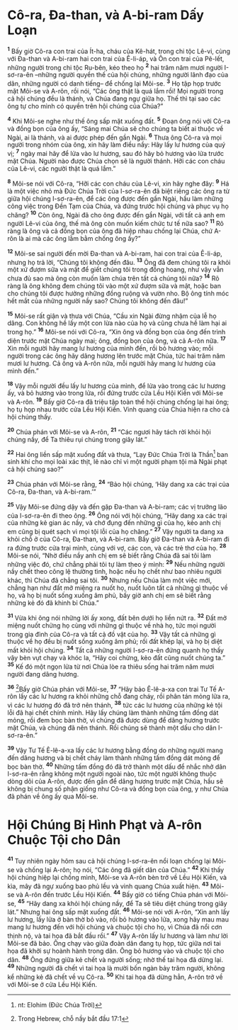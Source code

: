 # Cô-ra, Ða-than, và A-bi-ram Dấy Loạn
<sup><b>1</b></sup> Bấy giờ Cô-ra con trai của Ít-ha, cháu của Kê-hát, trong chi tộc Lê-vi, cùng với Ða-than và A-bi-ram hai con trai của Ê-li-áp, và Ôn con trai của Pê-lết, những người trong chi tộc Ru-bên, kéo theo họ <sup><b>2</b></sup> hai trăm năm mươi người I-sơ-ra-ên –những người quyền thế của hội chúng, những người lãnh đạo của dân, những người có danh tiếng– để chống lại Môi-se. <sup><b>3</b></sup> Họ tập họp trước mặt Môi-se và A-rôn, rồi nói, “Các ông thật là quá lắm rồi! Mọi người trong cả hội chúng đều là thánh, và Chúa đang ngự giữa họ. Thế thì tại sao các ông tự cho mình có quyền trên hội chúng của Chúa?”

<sup><b>4</b></sup> Khi Môi-se nghe như thế ông sấp mặt xuống đất. <sup><b>5</b></sup> Ðoạn ông nói với Cô-ra và đồng bọn của ông ấy, “Sáng mai Chúa sẽ cho chúng ta biết ai thuộc về Ngài, ai là thánh, và ai được phép đến gần Ngài. <sup><b>6</b></sup> Thưa ông Cô-ra và mọi người trong nhóm của ông, xin hãy làm điều nầy: Hãy lấy lư hương của quý vị; <sup><b>7</b></sup> ngày mai hãy để lửa vào lư hương, sau đó hãy bỏ hương vào lửa trước mặt Chúa. Người nào được Chúa chọn sẽ là người thánh. Hỡi các con cháu của Lê-vi, các người thật là quá lắm.”

<sup><b>8</b></sup> Môi-se nói với Cô-ra, “Hỡi các con cháu của Lê-vi, xin hãy nghe đây: <sup><b>9</b></sup> Há là một việc nhỏ mà Ðức Chúa Trời của I-sơ-ra-ên đã biệt riêng các ông ra từ giữa hội chúng I-sơ-ra-ên, để các ông được đến gần Ngài, hầu làm những công việc trong Ðền Tạm của Chúa, và đứng trước hội chúng và phục vụ họ chăng? <sup><b>10</b></sup> Còn ông, Ngài đã cho ông được đến gần Ngài, với tất cả anh em người Lê-vi của ông, thế mà ông còn muốn kiếm chức tư tế nữa sao? <sup><b>11</b></sup> Rõ ràng là ông và cả đồng bọn của ông đã hiệp nhau chống lại Chúa, chứ A-rôn là ai mà các ông lằm bằm chống ông ấy?”

<sup><b>12</b></sup> Môi-se sai người đến mời Ða-than và A-bi-ram, hai con trai của Ê-li-áp, nhưng họ trả lời, “Chúng tôi không đến đâu. <sup><b>13</b></sup> Ông đã đem chúng tôi ra khỏi một xứ đượm sữa và mật để giết chúng tôi trong đồng hoang, như vậy vẫn chưa đủ sao mà ông còn muốn làm chúa trên tất cả chúng tôi nữa? <sup><b>14</b></sup> Rõ ràng là ông không đem chúng tôi vào một xứ đượm sữa và mật, hoặc ban cho chúng tôi được hưởng những đồng ruộng và vườn nho. Bộ ông tính móc hết mắt của những người nầy sao? Chúng tôi không đến đâu!”

<sup><b>15</b></sup> Môi-se rất giận và thưa với Chúa, “Cầu xin Ngài đừng nhậm của lễ họ dâng. Con không hề lấy một con lừa nào của họ và cũng chưa hề làm hại ai trong họ.” <sup><b>16</b></sup> Môi-se nói với Cô-ra, “Xin ông và đồng bọn của ông đến trình diện trước mặt Chúa ngày mai; ông, đồng bọn của ông, và cả A-rôn nữa. <sup><b>17</b></sup> Xin mỗi người hãy mang lư hương của mình đến, rồi bỏ hương vào; mỗi người trong các ông hãy dâng hương lên trước mặt Chúa, tức hai trăm năm mươi lư hương. Cả ông và A-rôn nữa, mỗi người hãy mang lư hương của mình đến.”

<sup><b>18</b></sup> Vậy mỗi người đều lấy lư hương của mình, để lửa vào trong các lư hương ấy, và bỏ hương vào trong lửa, rồi đứng trước cửa Lều Hội Kiến với Môi-se và A-rôn. <sup><b>19</b></sup> Bấy giờ Cô-ra đã triệu tập toàn thể hội chúng chống lại hai ông; họ tụ họp nhau trước cửa Lều Hội Kiến. Vinh quang của Chúa hiện ra cho cả hội chúng thấy.

<sup><b>20</b></sup> Chúa phán với Môi-se và A-rôn, <sup><b>21</b></sup> “Các ngươi hãy tách rời khỏi hội chúng nầy, để Ta thiêu rụi chúng trong giây lát.”

<sup><b>22</b></sup> Hai ông liền sấp mặt xuống đất và thưa, “Lạy Ðức Chúa Trời là Thần[^1] ban sinh khí cho mọi loài xác thịt, lẽ nào chỉ vì một người phạm tội mà Ngài phạt cả hội chúng sao?”

<sup><b>23</b></sup> Chúa phán với Môi-se rằng, <sup><b>24</b></sup> “Bảo hội chúng, ‘Hãy dang xa các trại của Cô-ra, Ða-than, và A-bi-ram.’”

<sup><b>25</b></sup> Vậy Môi-se đứng dậy và đến gặp Ða-than và A-bi-ram; các vị trưởng lão của I-sơ-ra-ên đi theo ông. <sup><b>26</b></sup> Ông nói với hội chúng, “Hãy dang xa các trại của những kẻ gian ác nầy, và chớ đụng đến những gì của họ, kẻo anh chị em cũng bị quét sạch vì mọi tội lỗi của họ chăng.” <sup><b>27</b></sup> Vậy người ta dang xa khỏi chỗ ở của Cô-ra, Ða-than, và A-bi-ram. Bấy giờ Ða-than và A-bi-ram đi ra đứng trước cửa trại mình, cùng với vợ, các con, và các trẻ thơ của họ. <sup><b>28</b></sup> Môi-se nói, “Nhờ điều nầy anh chị em sẽ biết rằng Chúa đã sai tôi làm những việc đó, chứ chẳng phải tôi tự làm theo ý mình: <sup><b>29</b></sup> Nếu những người nầy chết theo công lệ thường tình, hoặc nếu họ chết như bao nhiêu người khác, thì Chúa đã chẳng sai tôi. <sup><b>30</b></sup> Nhưng nếu Chúa làm một việc mới, chẳng hạn như đất mở miệng ra nuốt họ, nuốt luôn tất cả những gì thuộc về họ, và họ bị nuốt sống xuống âm phủ, bấy giờ anh chị em sẽ biết rằng những kẻ đó đã khinh bỉ Chúa.”

<sup><b>31</b></sup> Vừa khi ông nói những lời ấy xong, đất bên dưới họ liền nứt ra. <sup><b>32</b></sup> Ðất mở miệng nuốt chửng họ cùng với những gì thuộc về nhà họ, tức mọi người trong gia đình của Cô-ra và tất cả đồ vật của họ. <sup><b>33</b></sup> Vậy tất cả những gì thuộc về họ đều bị nuốt sống xuống âm phủ; rồi đất khép lại, và họ bị diệt mất khỏi hội chúng. <sup><b>34</b></sup> Tất cả những người I-sơ-ra-ên đứng quanh họ thấy vậy bèn vụt chạy và khóc la, “Hãy coi chừng, kẻo đất cũng nuốt chúng ta.” <sup><b>35</b></sup> Kế đó một ngọn lửa từ nơi Chúa lòe ra thiêu sống hai trăm năm mươi người đang dâng hương.

<sup><b>36</b></sup> [^2]Bấy giờ Chúa phán với Môi-se, <sup><b>37</b></sup> “Hãy bảo Ê-lê-a-xa con trai Tư Tế A-rôn lấy các lư hương ra khỏi những chỗ đang cháy, rồi phân tán mỏng lửa ra, vì các lư hương đó đã trở nên thánh, <sup><b>38</b></sup> tức các lư hương của những kẻ tội lỗi đã hại chết chính mình. Hãy lấy chúng làm thành những tấm đồng dát mỏng, rồi đem bọc bàn thờ, vì chúng đã được dùng để dâng hương trước mặt Chúa, và chúng đã nên thánh. Rồi chúng sẽ thành một dấu cho dân I-sơ-ra-ên.”

<sup><b>39</b></sup> Vậy Tư Tế Ê-lê-a-xa lấy các lư hương bằng đồng do những người mang đến dâng hương và bị chết cháy làm thành những tấm đồng dát mỏng để bọc bàn thờ. <sup><b>40</b></sup> Những tấm đồng đó đã trở thành một dấu để nhắc nhở dân I-sơ-ra-ên rằng không một người ngoài nào, tức một người không thuộc dòng dõi của A-rôn, được đến gần để dâng hương trước mặt Chúa, hầu sẽ không bị chung số phận giống như Cô-ra và đồng bọn của ông, y như Chúa đã phán về ông ấy qua Môi-se.

# Hội Chúng Bị Hình Phạt và A-rôn Chuộc Tội cho Dân
<sup><b>41</b></sup> Tuy nhiên ngày hôm sau cả hội chúng I-sơ-ra-ên nổi loạn chống lại Môi-se và chống lại A-rôn; họ nói, “Các ông đã giết dân của Chúa.” <sup><b>42</b></sup> Khi thấy hội chúng hiệp lại chống mình, Môi-se và A-rôn bèn trở về Lều Hội Kiến, và kìa, mây đã ngự xuống bao phủ lều và vinh quang Chúa xuất hiện. <sup><b>43</b></sup> Môi-se và A-rôn đến trước Lều Hội Kiến. <sup><b>44</b></sup> Bấy giờ có tiếng Chúa phán với Môi-se, <sup><b>45</b></sup> “Hãy dang xa khỏi hội chúng nầy, để Ta sẽ tiêu diệt chúng trong giây lát.” Nhưng hai ông sấp mặt xuống đất. <sup><b>46</b></sup> Môi-se nói với A-rôn, “Xin anh lấy lư hương, lấy lửa ở bàn thờ bỏ vào, rồi bỏ hương vào lửa, xong hãy mau mau mang lư hương đến với hội chúng và chuộc tội cho họ, vì Chúa đã nổi cơn thịnh nộ, và tai họa đã bắt đầu rồi.” <sup><b>47</b></sup> Vậy A-rôn lấy lư hương và làm như lời Môi-se đã bảo. Ông chạy vào giữa đoàn dân đang tụ họp, tức giữa nơi tai họa đã khởi sự hoành hành trong dân. Ông bỏ hương vào và chuộc tội cho dân. <sup><b>48</b></sup> Ông đứng giữa kẻ chết và người sống; nhờ thế tai họa đã dừng lại. <sup><b>49</b></sup> Những người đã chết vì tai họa là mười bốn ngàn bảy trăm người, không kể những kẻ đã chết về vụ Cô-ra. <sup><b>50</b></sup> Khi tai họa đã dừng hẳn, A-rôn trở về với Môi-se ở cửa Lều Hội Kiến.

[^1]: nt: Elohim (Ðức Chúa Trời)
[^2]: Trong Hebrew, chỗ nầy bắt đầu 17:1
